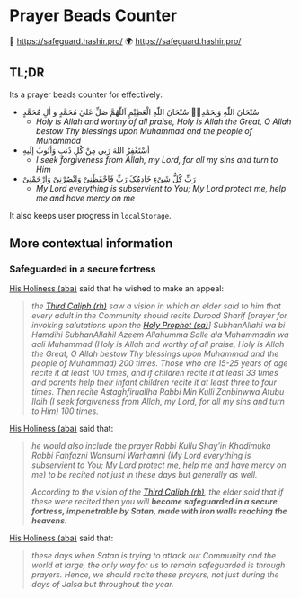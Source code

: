 # Prayer Beads Counter

🔗 https://safeguard.hashir.pro/
🌍️ https://safeguard.hashir.pro/

## TL;DR

Its a prayer beads counter for effectively:

- سُبْحَانَ اللّٰهِ وَبِحَمْدِهٖ سُبْحَانَ اللّٰهِ الْعَظِيْمِ اَللّٰهُمَّ صَلِّ عَليٰ مُحَمَّدٍ و اٰلِ مُحَمَّدٍ
  - _Holy is Allah and worthy of all praise, Holy is Allah the Great, O Allah bestow Thy blessings upon Muhammad and the people of Muhammad_
- أسْتَغْفِرُ اللهَ رَبي مِنْ كُلِ ذَنبٍ وَأتُوبُ إلَيهِ
  - _I seek forgiveness from Allah, my Lord, for all my sins and turn to Him_
- رَبِّ کُلُّ شَیْءٍ خَادِمُکَ رَبِّ فَاحْفَظْنِیْ وَانْصُرْنِیْ وَارْحَمْنِیْ
  - _My Lord everything is subservient to You; My Lord protect me, help me and have mercy on me_

It also keeps user progress in `localStorage`.

## More contextual information

### Safeguarded in a secure fortress

[His Holiness (aba)](https://en.wikipedia.org/wiki/Mirza_Masroor_Ahmad) said that he wished to make an appeal:

> _the [Third Caliph (rh)](https://en.wikipedia.org/wiki/Mirza_Nasir_Ahmad) saw a vision in which an elder said to him that every adult in the Community should recite Durood Sharif [prayer for invoking salutations upon the [Holy Prophet (sa)](https://en.wikipedia.org/wiki/Muhammad)] SubhanAllahi wa bi Hamdihi SubhanAllahil Azeem Allahumma Salle ala Muhammadin wa aali Muhammad (Holy is Allah and worthy of all praise, Holy is Allah the Great, O Allah bestow Thy blessings upon Muhammad and the people of Muhammad) 200 times. Those who are 15-25 years of age recite it at least 100 times, and if children recite it at least 33 times and parents help their infant children recite it at least three to four times. Then recite Astaghfiruallha Rabbi Min Kulli Zanbinwwa Atubu Ilaih (I seek forgiveness from Allah, my Lord, for all my sins and turn to Him) 100 times._

[His Holiness (aba)](https://en.wikipedia.org/wiki/Mirza_Masroor_Ahmad) said that:

> _he would also include the prayer Rabbi Kullu Shay’in Khadimuka Rabbi Fahfazni Wansurni Warhamni (My Lord everything is subservient to You; My Lord protect me, help me and have mercy on me) to be recited not just in these days but generally as well._
>
> _According to the vision of the [Third Caliph (rh)](https://en.wikipedia.org/wiki/Mirza_Nasir_Ahmad), the elder said that if these were recited then you will **become safeguarded in a secure fortress, impenetrable by Satan, made with iron walls reaching the heavens**._

[His Holiness (aba)](https://en.wikipedia.org/wiki/Mirza_Masroor_Ahmad) said that:

> _these days when Satan is trying to attack our Community and the world at large, the only way for us to remain safeguarded is through prayers. Hence, we should recite these prayers, not just during the days of Jalsa but throughout the year._
